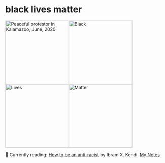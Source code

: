 # black lives matter

<img src="https://user-images.githubusercontent.com/37049/84572418-cf565600-ad67-11ea-91db-fab17b58b9d6.png" alt="Peaceful protestor in Kalamazoo, June, 2020" width=200><img src="https://user-images.githubusercontent.com/37049/84572418-cf565600-ad67-11ea-91db-fab17b58b9d6.png" alt="Black" width=200><img src="https://user-images.githubusercontent.com/37049/84572418-cf565600-ad67-11ea-91db-fab17b58b9d6.png" alt="Lives" width=200><img src="https://user-images.githubusercontent.com/37049/84572418-cf565600-ad67-11ea-91db-fab17b58b9d6.png" alt="Matter" width=200>

📖 Currently reading: [How to be an anti-racist](https://www.ibramxkendi.com/how-to-be-an-antiracist-1) by Ibram X. Kendi. [My Notes](https://github.com/willf/willf/blob/master/Notes%20from%20How%20to%20be%20an%20antiracist.md) 

